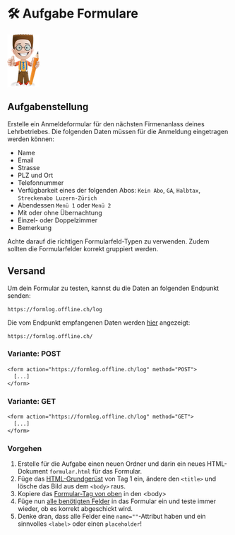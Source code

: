# 🛠 Aufgabe Formulare

![](../../.gitbook/assets/ralph.png)

## Aufgabenstellung

Erstelle ein Anmeldeformular für den nächsten Firmenanlass deines Lehrbetriebes. Die folgenden Daten müssen für die Anmeldung eingetragen werden können:

* Name
* Email
* Strasse
* PLZ und Ort
* Telefonnummer
* Verfügbarkeit eines der folgenden Abos: `Kein Abo`, `GA`, `Halbtax`, `Streckenabo Luzern-Zürich`
* Abendessen `Menü 1` oder `Menü 2`
* Mit oder ohne Übernachtung
* Einzel- oder Doppelzimmer
* Bemerkung

Achte darauf die richtigen Formularfeld-Typen zu verwenden. Zudem sollten die Formularfelder korrekt gruppiert werden.

## Versand

Um dein Formular zu testen, kannst du die Daten an folgenden Endpunkt senden:

```
https://formlog.offline.ch/log
```

Die vom Endpunkt empfangenen Daten werden [hier](https://formlog.offline.ch/) angezeigt:

```
https://formlog.offline.ch/
```

### Variante: POST

```markup
<form action="https://formlog.offline.ch/log" method="POST">
  [...]    
</form>
```

### Variante: GET

```markup
<form action="https://formlog.offline.ch/log" method="GET">
  [...]    
</form>
```

### Vorgehen

1. Erstelle für die Aufgabe einen neuen Ordner und darin ein neues HTML-Dokument `formular.html` für das Formular.
2. Füge das [HTML-Grundgerüst](../../tag-1/03-html/04-html-dokument.md) von Tag 1 ein, ändere den `<title>` und lösche das Bild aus dem `<body>` raus.
3. Kopiere das [Formular-Tag von oben](aufgabe.md#variante-post) in den \<body>
4. Füge nun [alle benötigten Felder](aufgabe.md#aufgabenstellung) in das Formular ein und teste immer wieder, ob es korrekt abgeschickt wird.
5. Denke dran, dass alle Felder eine `name=""`-Attribut haben und ein sinnvolles `<label>` oder einen `placeholder`!
